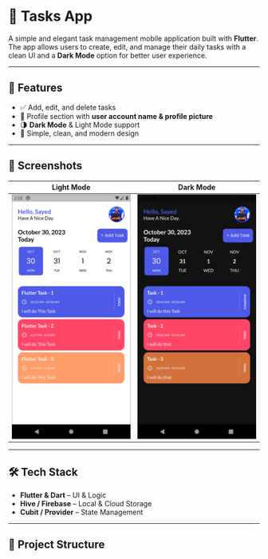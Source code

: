 # 📝 Tasks App

A simple and elegant task management mobile application built with **Flutter**.  
The app allows users to create, edit, and manage their daily tasks with a clean UI and a **Dark Mode** option for better user experience.

---

## 🚀 Features
- ✅ Add, edit, and delete tasks  
- 👤 Profile section with **user account name & profile picture**  
- 🌗 **Dark Mode** & Light Mode support  
- 🎯 Simple, clean, and modern design  

---

## 📸 Screenshots

| Light Mode | Dark Mode |
|------------|-----------|
| ![Light Mode](assets/screenshots/home_white.png) | ![Dark Mode](assets/screenshots/home_black.png) |

---

## 🛠️ Tech Stack
- **Flutter & Dart** – UI & Logic  
- **Hive / Firebase** – Local & Cloud Storage  
- **Cubit / Provider** – State Management  

---

## 📂 Project Structure
